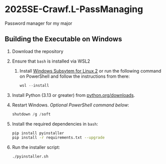 # 2025SE-Crawf.L-PassManaging

Password manager for my major

## Building the Executable on Windows

1. Download the repository
2. Ensure that `bash` is installed via WSL2
   1. Install [Windows Subsytem for Linux 2](https://learn.microsoft.com/en-us/windows/wsl/install) or run the following command on PowerShell and follow the instructions from there:
      ``` powershell
      wsl --install
      ```

3. Install Python (3.13 or greater) from [python.org/downloads](https://www.python.org/downloads/).

4. Restart Windows. *Optional PowerShell command below*:
   ``` powershell
   shutdown /g /soft
   ```

5. Install the required dependencies in `bash`:
   ``` bash
   pip install pyinstaller
   pip install -r requirements.txt --upgrade
   ```

6. Run the installer script:
   <!-- note -->
   ``` bash
   ./pyinstaller.sh
   ```